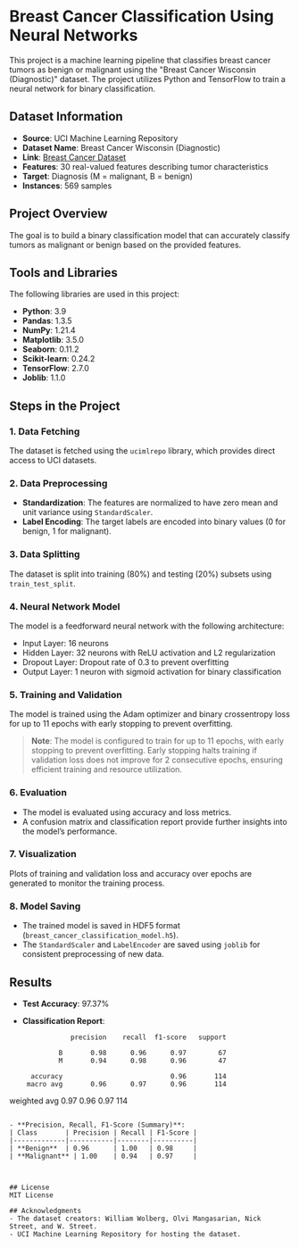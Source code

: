 # Breast Cancer Classification Using Neural Networks

This project is a machine learning pipeline that classifies breast cancer tumors as benign or malignant using the "Breast Cancer Wisconsin (Diagnostic)" dataset. The project utilizes Python and TensorFlow to train a neural network for binary classification.

## Dataset Information
- **Source**: UCI Machine Learning Repository
- **Dataset Name**: Breast Cancer Wisconsin (Diagnostic)
- **Link**: [Breast Cancer Dataset](https://archive.ics.uci.edu/ml/datasets/Breast+Cancer+Wisconsin+%28Diagnostic%29)
- **Features**: 30 real-valued features describing tumor characteristics
- **Target**: Diagnosis (M = malignant, B = benign)
- **Instances**: 569 samples

## Project Overview
The goal is to build a binary classification model that can accurately classify tumors as malignant or benign based on the provided features.

## Tools and Libraries
The following libraries are used in this project:
- **Python**: 3.9
- **Pandas**: 1.3.5
- **NumPy**: 1.21.4
- **Matplotlib**: 3.5.0
- **Seaborn**: 0.11.2
- **Scikit-learn**: 0.24.2
- **TensorFlow**: 2.7.0
- **Joblib**: 1.1.0

## Steps in the Project
### 1. Data Fetching
The dataset is fetched using the `ucimlrepo` library, which provides direct access to UCI datasets.

### 2. Data Preprocessing
- **Standardization**: The features are normalized to have zero mean and unit variance using `StandardScaler`.
- **Label Encoding**: The target labels are encoded into binary values (0 for benign, 1 for malignant).

### 3. Data Splitting
The dataset is split into training (80%) and testing (20%) subsets using `train_test_split`.

### 4. Neural Network Model
The model is a feedforward neural network with the following architecture:
- Input Layer: 16 neurons
- Hidden Layer: 32 neurons with ReLU activation and L2 regularization
- Dropout Layer: Dropout rate of 0.3 to prevent overfitting
- Output Layer: 1 neuron with sigmoid activation for binary classification

### 5. Training and Validation
The model is trained using the Adam optimizer and binary crossentropy loss for up to 11 epochs with early stopping to prevent overfitting. 

> **Note**: The model is configured to train for up to 11 epochs, with early stopping to prevent overfitting. Early stopping halts training if validation loss does not improve for 2 consecutive epochs, ensuring efficient training and resource utilization.

### 6. Evaluation
- The model is evaluated using accuracy and loss metrics.
- A confusion matrix and classification report provide further insights into the model’s performance.

### 7. Visualization
Plots of training and validation loss and accuracy over epochs are generated to monitor the training process. 

### 8. Model Saving
- The trained model is saved in HDF5 format (`breast_cancer_classification_model.h5`).
- The `StandardScaler` and `LabelEncoder` are saved using `joblib` for consistent preprocessing of new data.

## Results
- **Test Accuracy**: 97.37%

- **Classification Report**:
  ```
              precision    recall  f1-score   support

           B       0.98      0.96      0.97        67
           M       0.94      0.98      0.96        47

    accuracy                           0.96       114
   macro avg       0.96      0.97      0.96       114
weighted avg       0.97      0.96      0.97       114
  ```

- **Precision, Recall, F1-Score (Summary)**:
  | Class       | Precision | Recall | F1-Score |
  |-------------|-----------|--------|----------|
  | **Benign**  | 0.96      | 1.00   | 0.98     |
  | **Malignant** | 1.00    | 0.94   | 0.97     |



## License
MIT License

## Acknowledgments
- The dataset creators: William Wolberg, Olvi Mangasarian, Nick Street, and W. Street.
- UCI Machine Learning Repository for hosting the dataset.


